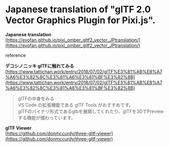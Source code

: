 ﻿# Japanese translation of "glTF 2.0 Vector Graphics Plugin for Pixi.js".

**Japanese translation**  
[https://evofan.github.io/pixi_omber_gltf2_vector_JPtranslation/](https://evofan.github.io/pixi_omber_gltf2_vector_JPtranslation/)  

reference  

**デコシノニッキ glTFに触れてみる**  
[https://www.tattichan.work/entry/2018/07/02/glTF%E3%81%AB%E8%A7%A6%E3%82%8C%E3%81%A6%E3%81%BF%E3%82%8B](https://www.tattichan.work/entry/2018/07/02/glTF%E3%81%AB%E8%A7%A6%E3%82%8C%E3%81%A6%E3%81%BF%E3%82%8B)  
>glTFの中身をみる  
>VS Code の拡張機能である glTF Tools がおすすめです。  
>glTFのバイナリ形式であるglbを展開してくれたり、glTFを3DでPreviewする機能が備わっています。  

**glTF Viewer**  
[https://github.com/donmccurdy/three-gltf-viewer](https://github.com/donmccurdy/three-gltf-viewer)
